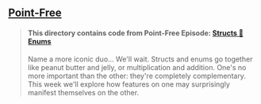 ## [Point-Free](https://www.pointfree.co)

> #### This directory contains code from Point-Free Episode: [Structs 🤝 Enums](https://www.pointfree.co/episodes/ep51-structs-enums)
>
> Name a more iconic duo... We'll wait. Structs and enums go together like peanut butter and jelly, or multiplication and addition. One's no more important than the other: they're completely complementary. This week we'll explore how features on one may surprisingly manifest themselves on the other.
